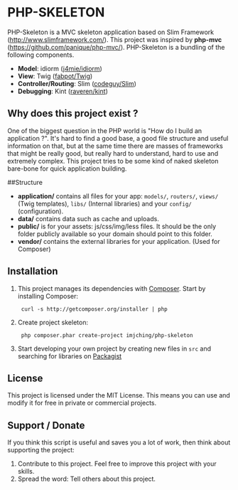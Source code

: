 # PHP-SKELETON

PHP-Skeleton is a MVC skeleton application based on Slim Framework (http://www.slimframework.com/). This project
was inspired by **php-mvc** (https://github.com/panique/php-mvc/). PHP-Skeleton is a bundling of the following components. 

* **Model**: idiorm ([j4mie/idiorm](https://github.com/j4mie/idiorm))
* **View**: Twig ([fabpot/Twig](https://github.com/fabpot/Twig))
* **Controller/Routing**: Slim ([codeguy/Slim](https://github.com/codeguy/Slim))
* **Debugging**: Kint ([raveren/kint](https://github.com/raveren/kint))

## Why does this project exist ?

One of the biggest question in the PHP world is "How do I build an application ?".
It's hard to find a good base, a good file structure and useful information on that, but at the same time
there are masses of frameworks that might be really good, but really hard to understand, hard to use and extremely
complex. This project tries to be some kind of naked skeleton bare-bone for quick application building.

##Structure

* **application/** contains all files for your app: `models/`, `routers/`, `views/` (Twig templates), `libs/` (Internal libraries) and your `config/` (configuration).
* **data/** contains data such as cache and uploads.
* **public/** is for your assets: js/css/img/less files. It should be the only folder publicly available so your domain should point to this folder.
* **vendor/** contains the external libraries for your application. (Used for Composer)

## Installation

1. This project manages its dependencies with [Composer](http://getcomposer.org/).
Start by installing Composer:

        curl -s http://getcomposer.org/installer | php

2. Create project skeleton:

        php composer.phar create-project imjching/php-skeleton

3. Start developing your own project by creating new files in `src` and
searching for libraries on [Packagist](http://packagist.org)

## License

This project is licensed under the MIT License.
This means you can use and modify it for free in private or commercial projects.

## Support / Donate

If you think this script is useful and saves you a lot of work, then think about supporting the project:

1. Contribute to this project. Feel free to improve this project with your skills.
2. Spread the word: Tell others about this project.